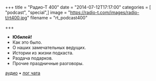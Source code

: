 +++
title = "Радио-Т 400"
date = "2014-07-12T17:17:00"
categories = [ "podcast", "special",]
image = "https://radio-t.com/images/radio-t/rt400.jpg"
filename = "rt_podcast400"

+++

* **Юбилей!**
* Как это было.
* О наших замечательных ведущих.
* Истории из жизни подкаста.
* Раздача подарков.
* Прочие праздничные разговоры.

[аудио](http://cdn.radio-t.com/rt_podcast400.mp3) • [лог чата](http://chat.radio-t.com/logs/radio-t-400.html)
<audio src="http://cdn.radio-t.com/rt_podcast400.mp3" preload="none"></audio>
